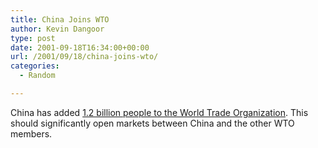 ```yaml
---
title: China Joins WTO
author: Kevin Dangoor
type: post
date: 2001-09-18T16:34:00+00:00
url: /2001/09/18/china-joins-wto/
categories:
  - Random

---
```

China has added [1.2 billion people to the World Trade Organization][1]. This should significantly open markets between China and the other WTO members.

 [1]: http://www.cnn.com/2001/WORLD/asiapcf/central/09/15/china.wto/index.html